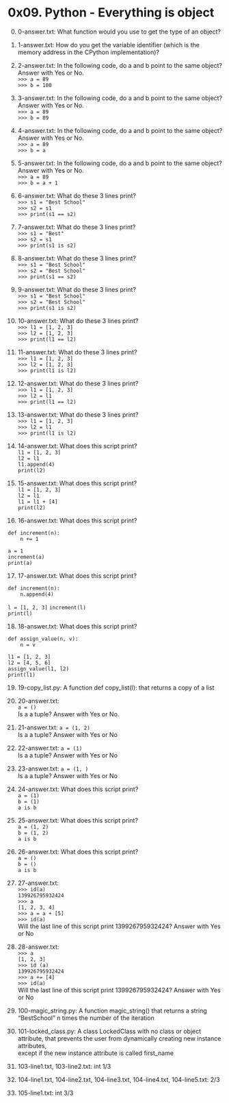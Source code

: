 # 0x09. Python - Everything is object

0. 0-answer.txt: What function would you use to get the type of an object?
1. 1-answer.txt: How do you get the variable identifier (which is the memory address in the CPython implementation)?
2. 2-answer.txt: In the following code, do a and b point to the same object? Answer with Yes or No.  
`>>> a = 89`  
`>>> b = 100`

3. 3-answer.txt: In the following code, do a and b point to the same object? Answer with Yes or No.  
`>>> a = 89`  
`>>> b = 89`

4. 4-answer.txt: In the following code, do a and b point to the same object? Answer with Yes or No.  
`>>> a = 89`  
`>>> b = a`

5. 5-answer.txt: In the following code, do a and b point to the same object? Answer with Yes or No.  
`>>> a = 89`  
`>>> b = a + 1`

6. 6-answer.txt: What do these 3 lines print?  
`>>> s1 = "Best School"`  
`>>> s2 = s1`  
`>>> print(s1 == s2)`

7. 7-answer.txt: What do these 3 lines print?  
`>>> s1 = "Best"`  
`>>> s2 = s1`  
`>>> print(s1 is s2)`

8. 8-answer.txt: What do these 3 lines print?  
`>>> s1 = "Best School"`  
`>>> s2 = "Best School"`  
`>>> print(s1 == s2)`

9. 9-answer.txt: What do these 3 lines print?  
`>>> s1 = "Best School"`  
`>>> s2 = "Best School"`  
`>>> print(s1 is s2)`

10. 10-answer.txt: What do these 3 lines print?  
`>>> l1 = [1, 2, 3]`  
`>>> l2 = [1, 2, 3]`   
`>>> print(l1 == l2)`

11. 11-answer.txt: What do these 3 lines print?  
`>>> l1 = [1, 2, 3]`  
`>>> l2 = [1, 2, 3]`  
`>>> print(l1 is l2)`

12. 12-answer.txt: What do these 3 lines print?  
`>>> l1 = [1, 2, 3]`  
`>>> l2 = l1`  
`>>> print(l1 == l2)`

13. 13-answer.txt: What do these 3 lines print?  
`>>> l1 = [1, 2, 3]`  
`>>> l2 = l1`  
`>>> print(l1 is l2)`

14. 14-answer.txt: What does this script print?  
`l1 = [1, 2, 3]`  
`l2 = l1`   
`l1.append(4)`  
`print(l2)`

15. 15-answer.txt: What does this script print?  
`l1 = [1, 2, 3]`  
`l2 = l1`  
`l1 = l1 + [4]`  
`print(l2)`

16. 16-answer.txt: What does this script print?

`def increment(n):`  
`    n += 1`  

`a = 1`  
`increment(a)`  
`print(a)`

17. 17-answer.txt: What does this script print?

`def increment(n):`  
`    n.append(4)`  

`l = [1, 2, 3]` 
`increment(l)`  
`print(l)`

18. 18-answer.txt: What does this script print?

`def assign_value(n, v):`  
`    n = v`  

`l1 = [1, 2, 3]`  
`l2 = [4, 5, 6]`  
`assign_value(l1, l2)`  
`print(l1)`

19. 19-copy_list.py: A function def copy_list(l): that returns a copy of a list
20. 20-answer.txt:   
`a = ()`   
Is a a tuple? Answer with Yes or No.

21. 21-answer.txt:
`a = (1, 2)`  
Is a a tuple? Answer with Yes or No

22. 22-answer.txt:
`a = (1)`  
Is a a tuple? Answer with Yes or No

23. 23-answer.txt:
`a = (1, )`  
Is a a tuple? Answer with Yes or No

24. 24-answer.txt: What does this script print?  
`a = (1)`  
`b = (1)`  
`a is b`

25. 25-answer.txt: What does this script print?  
`a = (1, 2)`  
`b = (1, 2)`  
`a is b`

26. 26-answer.txt: What does this script print?  
`a = ()`  
`b = ()`  
`a is b`

27. 27-answer.txt:  
`>>> id(a)`   
`139926795932424`  
`>>> a`  
`[1, 2, 3, 4]`   
`>>> a = a + [5]`  
`>>> id(a)`   
Will the last line of this script print 139926795932424? Answer with Yes or No

28. 28-answer.txt:  
`>>> a`  
`[1, 2, 3]`  
`>>> id (a)`  
`139926795932424`  
`>>> a += [4]`  
`>>> id(a)`   
Will the last line of this script print 139926795932424? Answer with Yes or No

29. 100-magic_string.py: A function magic_string() that returns a string “BestSchool” n times the number of the iteration
30. 101-locked_class.py: A class LockedClass with no class or object attribute, that prevents the user from dynamically creating new instance attributes,  
except if the new instance attribute is called first_name
31. 103-line1.txt, 103-line2.txt: int 1/3
32. 104-line1.txt, 104-line2.txt, 104-line3.txt, 104-line4.txt, 104-line5.txt: 2/3
33. 105-line1.txt: int 3/3